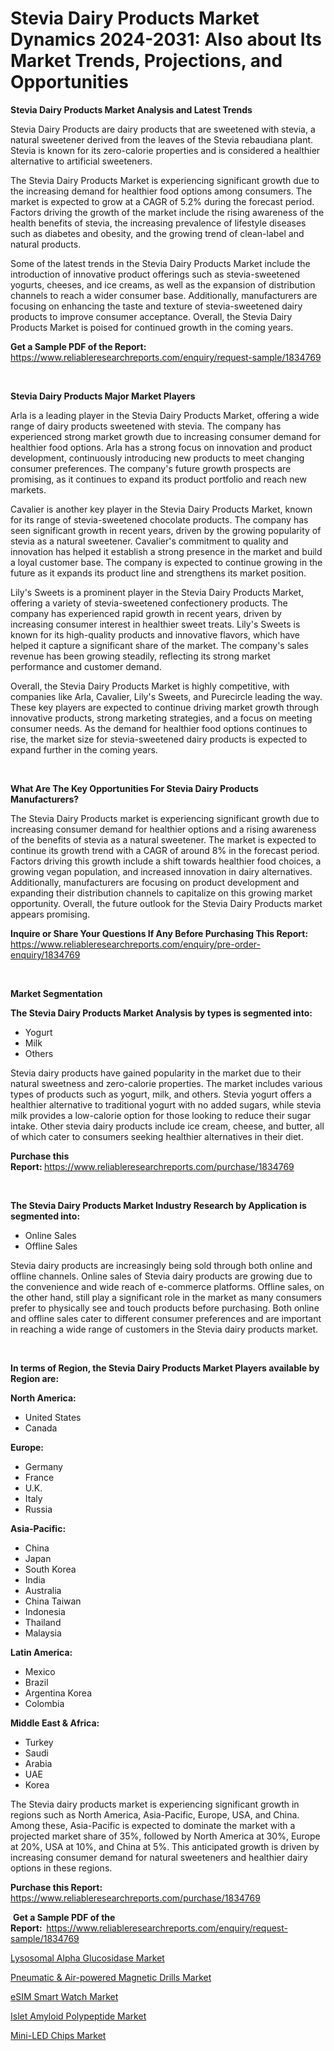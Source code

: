 <p><h1>Stevia Dairy Products Market Dynamics 2024-2031: Also about Its Market Trends, Projections, and Opportunities</h1></p><p><strong>Stevia Dairy Products Market Analysis and Latest Trends</strong></p>
<p><p>Stevia Dairy Products are dairy products that are sweetened with stevia, a natural sweetener derived from the leaves of the Stevia rebaudiana plant. Stevia is known for its zero-calorie properties and is considered a healthier alternative to artificial sweeteners.</p><p>The Stevia Dairy Products Market is experiencing significant growth due to the increasing demand for healthier food options among consumers. The market is expected to grow at a CAGR of 5.2% during the forecast period. Factors driving the growth of the market include the rising awareness of the health benefits of stevia, the increasing prevalence of lifestyle diseases such as diabetes and obesity, and the growing trend of clean-label and natural products.</p><p>Some of the latest trends in the Stevia Dairy Products Market include the introduction of innovative product offerings such as stevia-sweetened yogurts, cheeses, and ice creams, as well as the expansion of distribution channels to reach a wider consumer base. Additionally, manufacturers are focusing on enhancing the taste and texture of stevia-sweetened dairy products to improve consumer acceptance. Overall, the Stevia Dairy Products Market is poised for continued growth in the coming years.</p></p>
<p><strong>Get a Sample PDF of the Report:&nbsp;</strong> <a href="https://www.reliableresearchreports.com/enquiry/request-sample/1834769">https://www.reliableresearchreports.com/enquiry/request-sample/1834769</a></p>
<p>&nbsp;</p>
<p><strong>Stevia Dairy Products Major Market Players</strong></p>
<p><p>Arla is a leading player in the Stevia Dairy Products Market, offering a wide range of dairy products sweetened with stevia. The company has experienced strong market growth due to increasing consumer demand for healthier food options. Arla has a strong focus on innovation and product development, continuously introducing new products to meet changing consumer preferences. The company's future growth prospects are promising, as it continues to expand its product portfolio and reach new markets.</p><p>Cavalier is another key player in the Stevia Dairy Products Market, known for its range of stevia-sweetened chocolate products. The company has seen significant growth in recent years, driven by the growing popularity of stevia as a natural sweetener. Cavalier's commitment to quality and innovation has helped it establish a strong presence in the market and build a loyal customer base. The company is expected to continue growing in the future as it expands its product line and strengthens its market position.</p><p>Lily's Sweets is a prominent player in the Stevia Dairy Products Market, offering a variety of stevia-sweetened confectionery products. The company has experienced rapid growth in recent years, driven by increasing consumer interest in healthier sweet treats. Lily's Sweets is known for its high-quality products and innovative flavors, which have helped it capture a significant share of the market. The company's sales revenue has been growing steadily, reflecting its strong market performance and customer demand.</p><p>Overall, the Stevia Dairy Products Market is highly competitive, with companies like Arla, Cavalier, Lily's Sweets, and Purecircle leading the way. These key players are expected to continue driving market growth through innovative products, strong marketing strategies, and a focus on meeting consumer needs. As the demand for healthier food options continues to rise, the market size for stevia-sweetened dairy products is expected to expand further in the coming years.</p></p>
<p>&nbsp;</p>
<p><strong>What Are The Key Opportunities For Stevia Dairy Products Manufacturers?</strong></p>
<p><p>The Stevia Dairy Products market is experiencing significant growth due to increasing consumer demand for healthier options and a rising awareness of the benefits of stevia as a natural sweetener. The market is expected to continue its growth trend with a CAGR of around 8% in the forecast period. Factors driving this growth include a shift towards healthier food choices, a growing vegan population, and increased innovation in dairy alternatives. Additionally, manufacturers are focusing on product development and expanding their distribution channels to capitalize on this growing market opportunity. Overall, the future outlook for the Stevia Dairy Products market appears promising.</p></p>
<p><strong>Inquire or Share Your Questions If Any Before Purchasing This Report:</strong> <a href="https://www.reliableresearchreports.com/enquiry/pre-order-enquiry/1834769">https://www.reliableresearchreports.com/enquiry/pre-order-enquiry/1834769</a></p>
<p>&nbsp;</p>
<p><strong>Market Segmentation</strong></p>
<p><strong>The Stevia Dairy Products Market Analysis by types is segmented into:</strong></p>
<p><ul><li>Yogurt</li><li>Milk</li><li>Others</li></ul></p>
<p><p>Stevia dairy products have gained popularity in the market due to their natural sweetness and zero-calorie properties. The market includes various types of products such as yogurt, milk, and others. Stevia yogurt offers a healthier alternative to traditional yogurt with no added sugars, while stevia milk provides a low-calorie option for those looking to reduce their sugar intake. Other stevia dairy products include ice cream, cheese, and butter, all of which cater to consumers seeking healthier alternatives in their diet.</p></p>
<p><strong>Purchase this Report:&nbsp;</strong><a href="https://www.reliableresearchreports.com/purchase/1834769">https://www.reliableresearchreports.com/purchase/1834769</a></p>
<p>&nbsp;</p>
<p><strong>The Stevia Dairy Products Market Industry Research by Application is segmented into:</strong></p>
<p><ul><li>Online Sales</li><li>Offline Sales</li></ul></p>
<p><p>Stevia dairy products are increasingly being sold through both online and offline channels. Online sales of Stevia dairy products are growing due to the convenience and wide reach of e-commerce platforms. Offline sales, on the other hand, still play a significant role in the market as many consumers prefer to physically see and touch products before purchasing. Both online and offline sales cater to different consumer preferences and are important in reaching a wide range of customers in the Stevia dairy products market.</p></p>
<p>&nbsp;</p>
<p><strong>In terms of Region, the Stevia Dairy Products Market Players available by Region are:</strong></p>
<p>
    <p> <strong> North America: </strong>
        <ul>
            <li>United States</li>
            <li>Canada</li>
        </ul>
        </p> 
    <p> <strong> Europe: </strong>
        <ul>
            <li>Germany</li>
            <li>France</li>
            <li>U.K.</li>
            <li>Italy</li>
            <li>Russia</li>
        </ul>
        </p> 
    <p> <strong> Asia-Pacific: </strong>
        <ul>
            <li>China</li>
            <li>Japan</li>
            <li>South Korea</li>
            <li>India</li>
            <li>Australia</li>
            <li>China Taiwan</li>
            <li>Indonesia</li>
            <li>Thailand</li>
            <li>Malaysia</li>
        </ul>
        </p> 
    <p> <strong> Latin America: </strong>
        <ul>
            <li>Mexico</li>
            <li>Brazil</li>
            <li>Argentina Korea</li>
            <li>Colombia</li>
        </ul>
        </p> 
    <p> <strong> Middle East & Africa: </strong>
        <ul>
            <li>Turkey</li>
            <li>Saudi</li>
            <li>Arabia</li>
            <li>UAE</li>
            <li>Korea</li>
        </ul>
    </p>
    </p>
<p><p>The Stevia dairy products market is experiencing significant growth in regions such as North America, Asia-Pacific, Europe, USA, and China. Among these, Asia-Pacific is expected to dominate the market with a projected market share of 35%, followed by North America at 30%, Europe at 20%, USA at 10%, and China at 5%. This anticipated growth is driven by increasing consumer demand for natural sweeteners and healthier dairy options in these regions.</p></p>
<p><strong>Purchase this Report: </strong><a href="https://www.reliableresearchreports.com/purchase/1834769">https://www.reliableresearchreports.com/purchase/1834769</a></p>
<p>&nbsp;<strong>Get a Sample PDF of the Report:&nbsp;&nbsp;</strong><a href="https://www.reliableresearchreports.com/enquiry/request-sample/1834769">https://www.reliableresearchreports.com/enquiry/request-sample/1834769</a></p>
<p><strong></strong></p>
<p><p><a href="https://medium.com/@jenniferwhite656/lysosomal-alpha-glucosidase-market-furnishes-information-on-market-share-market-trends-and-market-4105008f3424">Lysosomal Alpha Glucosidase Market</a></p><p><a href="https://github.com/FassouRP/Market-Research-Report-List-3/blob/main/pneumatic-air-powered-magnetic-drills-market.md">Pneumatic & Air-powered Magnetic Drills Market</a></p><p><a href="https://issuu.com/reportprime-2/docs/esim-smart-watch-market-size-2030.pptx">eSIM Smart Watch Market</a></p><p><a href="https://medium.com/@jenniferwhite656/islet-amyloid-polypeptide-market-insights-into-market-cagr-market-trends-and-growth-strategies-8601cc57e113">Islet Amyloid Polypeptide Market</a></p><p><a href="https://issuu.com/reportprime-2/docs/mini-led-chips-market-size-2030.pptx">Mini-LED Chips Market</a></p></p>